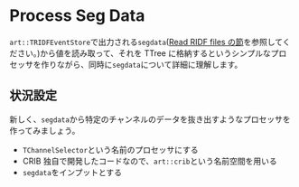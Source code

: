 # Process Seg Data

`art::TRIDFEventStore`で出力される`segdata`([Read RIDF files の節](../preparation/ridf.md)を参照してください。)から値を読み取って、それを TTree に格納するというシンプルなプロセッサを作りながら、同時に`segdata`について詳細に理解します。

## 状況設定

新しく、`segdata`から特定のチャンネルのデータを抜き出すようなプロセッサを作ってみましょう。

- `TChannelSelector`という名前のプロセッサにする
- CRIB 独自で開発したコードなので、`art::crib`という名前空間を用いる
- `segdata`をインプットとする
